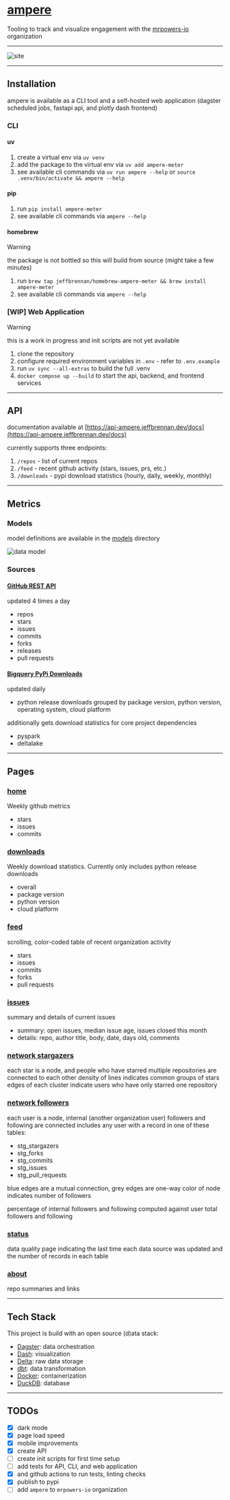 # [ampere](https://ampere.jeffbrennan.dev)

Tooling to track and visualize engagement with the [mrpowers-io](https://github.com/mrpowers-io) organization

---

![site](docs/site.png)

---

## Installation

ampere is available as a CLI tool and a self-hosted web application (dagster scheduled jobs, fastapi api, and plotly dash frontend)

### CLI

#### uv

1. create a virtual env via `uv venv`
2. add the package to the virtual env via `uv add ampere-meter`
3. see available cli commands via `uv run ampere --help` or `source .venv/bin/activate && ampere --help`

#### pip

1. run `pip install ampere-meter`
2. see available cli commands via `ampere --help`

#### homebrew

> [!WARNING]  
the package is not bottled so this will build from source (might take a few minutes)

1. run `brew tap jeffbrennan/homebrew-ampere-meter && brew install ampere-meter`
2. see available cli commands via `ampere --help`

### [WIP] Web Application

> [!WARNING]  
this is a work in progress and init scripts are not yet available

1. clone the repository
2. configure required environment variables in `.env` - refer to `.env.example`
3. run `uv sync --all-extras` to build the full .venv
4. `docker compose up --build` to start the api, backend, and frontend services

---

## API

documentation available at [https://api-ampere.jeffbrennan.dev/docs](https://api-ampere.jeffbrennan.dev/docs)

currently supports three endpoints:

1. `/repos` - list of current repos
2. `/feed` - recent github activity (stars, issues, prs, etc.)
3. `/downloads` - pypi download statistics (hourly, daily, weekly, monthly)

---

## Metrics

### Models

model definitions are available in the [models](./models/) directory

![data model](docs/assets.svg)


### Sources

#### [GitHub REST API](https://docs.github.com/en/rest)

updated 4 times a day

- repos
- stars
- issues
- commits
- forks
- releases
- pull requests

#### [Bigquery PyPi Downloads](https://console.cloud.google.com/marketplace/product/gcp-public-data-pypi)

updated daily

- python release downloads
grouped by package version, python version, operating system, cloud platform

additionally gets download statistics for core project dependencies

- pyspark
- deltalake

---

## Pages

### [home](https://ampere.jeffbrennan.dev)

Weekly github metrics

- stars
- issues
- commits

### [downloads](https://ampere.jeffbrennan.dev/downloads)

Weekly download statistics. Currently only includes python release downloads

- overall
- package version
- python version
- cloud platform

### [feed](https://ampere.jeffbrennan.dev/feed)

scrolling, color-coded table of recent organization activity

- stars
- issues
- commits
- forks
- pull requests

### [issues](https://ampere.jeffbrennan.dev/issues)

summary and details of current issues

- summary: open issues, median issue age, issues closed this month
- details: repo, author title, body, date, days old, comments

### [network stargazers](https://ampere.jeffbrennan.dev/network/network-stargazers)

each star is a node, and people who have starred multiple repositories are connected to each other
density of lines indicates common groups of stars
edges of each cluster indicate users who have only starred one repository

### [network followers](https://ampere.jeffbrennan.dev/network/network-followers)

each user is a node, internal (another organization user) followers and following are connected
includes any user with a record in one of these tables:

- stg_stargazers
- stg_forks
- stg_commits
- stg_issues
- stg_pull_requests

blue edges are a mutual connection, grey edges are one-way
color of node indicates number of followers

percentage of internal followers and following computed against user total followers and following

### [status](https://ampere.jeffbrennan.dev/status)

data quality page indicating the last time each data source was updated and the number of records in each table

### [about](https://ampere.jeffbrennan.dev/about)

repo summaries and links

---

## Tech Stack

This project is build with an open source (d)ata stack:

- [Dagster](https://github.com/dagster-io/dagster): data orchestration
- [Dash](https://github.com/plotly/dash): visualization
- [Delta](https://github.com/delta-io/delta): raw data storage
- [dbt](https://github.com/dbt-labs/dbt-core): data transformation
- [Docker](https://github.com/moby/moby): containerization
- [DuckDB](https://github.com/duckdb/duckdb): database

---

## TODOs

- [x] dark mode
- [x] page load speed
- [x] mobile improvements
- [x] create API
- [ ] create init scripts for first time setup
- [ ] add tests for API, CLI, and web application
- [x] and github actions to run tests, linting checks
- [x] publish to pypi
- [ ] add `ampere` to `mrpowers-io` organization
